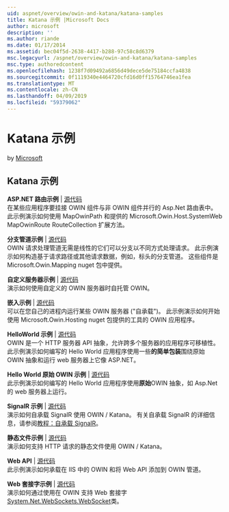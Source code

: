 ```yaml
---
uid: aspnet/overview/owin-and-katana/katana-samples
title: Katana 示例 |Microsoft Docs
author: microsoft
description: ''
ms.author: riande
ms.date: 01/17/2014
ms.assetid: bec04f5d-2638-4417-b288-97c58c8d6379
msc.legacyurl: /aspnet/overview/owin-and-katana/katana-samples
msc.type: authoredcontent
ms.openlocfilehash: 1238f7d09492a6856d49dece5de75184ccfa4838
ms.sourcegitcommit: 0f1119340e4464720cfd16d0ff15764746ea1fea
ms.translationtype: MT
ms.contentlocale: zh-CN
ms.lasthandoff: 04/09/2019
ms.locfileid: "59379062"
---
```

# <a name="katana-samples"></a>Katana 示例

by [Microsoft](https://github.com/microsoft)

## <a name="katana-samples"></a>Katana 示例

**ASP.NET 路由示例** | [源代码](https://github.com/aspnet/samples/tree/master/samples/aspnet/Katana/AspNetRoutes)  
在某些应用程序要挂接 OWIN 组件与非 OWIN 组件并行的 Asp.Net 路由表中。 此示例演示如何使用 MapOwinPath 和提供的 Microsoft.Owin.Host.SystemWeb MapOwinRoute RouteCollection 扩展方法。

**分支管道示例** | [源代码](https://github.com/aspnet/samples/tree/master/samples/aspnet/Katana/BranchingPipelines)  
OWIN 请求处理管道无需是线性的它们可以分支以不同方式处理请求。 此示例演示如何构造基于请求路径或其他请求数据，例如，标头的分支管道。 这些组件是 Microsoft.Owin.Mapping nuget 包中提供。

**自定义服务器示例** | [源代码](https://github.com/aspnet/samples/tree/master/samples/aspnet/Katana/CustomServer)   
演示如何使用自定义的 OWIN 服务器时自托管 OWIN。

**嵌入示例** | [源代码](https://github.com/aspnet/samples/tree/master/samples/aspnet/Katana/Embedded)  
可以在您自己的进程内运行某些 OWIN 服务器 (&quot;自承载&quot;)。 此示例演示如何开始使用 Microsoft.Owin.Hosting nuget 包提供的工具的 OWIN 应用程序。

**HelloWorld 示例** | [源代码](https://github.com/aspnet/samples/tree/master/samples/aspnet/Katana/HelloWorld)  
OWIN 是一个 HTTP 服务器 API 抽象，允许跨多个服务器的应用程序可移植性。 此示例演示如何编写的 Hello World 应用程序使用一些**的简单包装**围绕原始 OWIN 抽象和运行 web 服务器上它像 ASP.NET。

**Hello World 原始 OWIN 示例** | [源代码](https://github.com/aspnet/samples/tree/master/samples/aspnet/Katana/HelloWorldRawOwin)  
此示例演示如何编写的 Hello World 应用程序使用**原始**OWIN 抽象，如 Asp.Net 的 web 服务器上运行。

**SignalR 示例** | [源代码](https://github.com/aspnet/samples/tree/master/samples/aspnet/Katana/SignalR)  
演示如何自承载 SignalR 使用 OWIN / Katana。 有关自承载 SignalR 的详细信息，请参阅[教程：自承载 SignalR](../../../signalr/overview/deployment/tutorial-signalr-self-host.md)。

**静态文件示例** | [源代码](https://github.com/aspnet/samples/tree/master/samples/aspnet/Katana/StaticFilesSample)   
演示如何支持 HTTP 请求的静态文件使用 OWIN / Katana。

**Web API** | [源代码](https://github.com/aspnet/samples/tree/master/samples/aspnet/Katana/WebApi)   
此示例演示如何承载在 IIS 中的 OWIN 和将 Web API 添加到 OWIN 管道。

**Web 套接字示例** | [源代码](https://github.com/aspnet/samples/tree/master/samples/aspnet/Katana/WebSocketSample)   
演示如何通过使用在 OWIN 支持 Web 套接字[System.Net.WebSockets.WebSocket](https://msdn.microsoft.com/library/system.net.websockets.websocket(v=vs.110).aspx)类。
